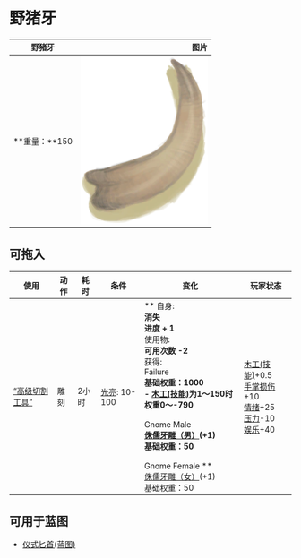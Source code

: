 # 野猪牙  
>   
  
  野猪牙  |   图片   
 ----  |  ----:   
 **重量：**150  |  <img decoding="async" src="Sprite/Tusk.png" href="a.md" style="max-width:300px;max-height:300px;">   
  
## 可拖入  
使用  |  动作  |  耗时  |  条件  |  变化  |  玩家状态  
----  |  ----  |  ----  |  ----  |  ----  |  ----  
[“高级切割工具”](tag_CutterAdv.md)  |  雕刻  |  2小时  |  [光亮](Light.md): 10-100  |  ** 自身: **<br>消失<br>进度 + 1<br>** 使用物: **<br>可用次数  -2<br>** 获得: **<br>** Failure **<br>基础权重：1000<br>- [木工(技能)](Skill_Woodworking.md)为1～150时权重0～-790<br><br>** Gnome Male **<br>  [侏儒牙雕（男）](TuskCarving_GnomeMale.md)(+1)<br>基础权重：50<br><br>** Gnome Female **<br>  [侏儒牙雕（女）](TuskCarving_GnomeFemale.md)(+1)<br>基础权重：50<br>  |  [木工(技能)](Skill_Woodworking.md)+0.5<br>[手掌损伤](HandDamage.md)+10<br>[情绪](Morale.md)+25<br>[压力](Stress.md)-10<br>[娱乐](Entertainment.md)+40  
## 可用于蓝图  
- [仪式匕首(蓝图)](Bp_CeremonialDagger.md)  
  
  
